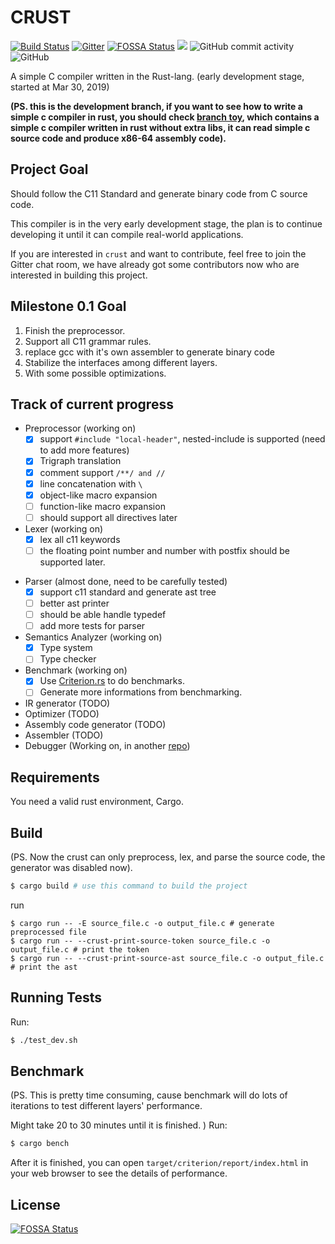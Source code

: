 # CRUST
[![Build Status](https://travis-ci.com/onehr/crust.svg?branch=master)](https://travis-ci.com/onehr/crust)
[![Gitter](https://badges.gitter.im/crust-dev/community.svg)](https://gitter.im/crust-dev/community?utm_source=badge&utm_medium=badge&utm_campaign=pr-badge)
[![FOSSA Status](https://app.fossa.io/api/projects/git%2Bgithub.com%2Fonehr%2Fcrust.svg?type=shield)](https://app.fossa.io/projects/git%2Bgithub.com%2Fonehr%2Fcrust?ref=badge_shield)
[![](https://tokei.rs/b1/github/onehr/crust)](https://github.com/onehr/crust)
![GitHub commit activity](https://img.shields.io/github/commit-activity/m/onehr/crust.svg?style=plastic)
![GitHub](https://img.shields.io/github/license/onehr/crust.svg)

A simple C compiler written in the Rust-lang. (early development stage, started at Mar 30, 2019)

**(PS. this is the development branch, 
if you want to see how to write a simple c compiler in rust, you should check 
[branch toy](https://github.com/onehr/crust/tree/toy), 
which contains a simple c compiler written in rust without extra libs, 
it can read simple c source code and produce x86-64 assembly code).**

## Project Goal
Should follow the C11 Standard and generate binary code from C source code.

This compiler is in the very early development stage,
the plan is to continue developing it until it can compile real-world applications.

If you are interested in `crust` and want to contribute, feel free to join the Gitter chat room, 
we have already got some contributors now who are interested in building this project.

## Milestone 0.1 Goal
1. Finish the preprocessor.
2. Support all C11 grammar rules.
3. replace gcc with it's own assembler to generate binary code
4. Stabilize the interfaces among different layers.
5. With some possible optimizations.

## Track of current progress
- Preprocessor (working on)
    - [X] support `#include "local-header"`, nested-include is supported (need to add more features)
    - [X] Trigraph translation
    - [X] comment support `/**/ and //`
    - [X] line concatenation with ` \ `
    - [X] object-like macro expansion
    - [ ] function-like macro expansion
    - [ ] should support all directives later
- Lexer (working on)
    - [X] lex all c11 keywords
    - [ ] the floating point number and number with postfix should be supported later.
* Parser (almost done, need to be carefully tested)
    - [X] support c11 standard and generate ast tree
    - [ ] better ast printer
    - [ ] should be able handle typedef
    - [ ] add more tests for parser
* Semantics Analyzer (working on)
    - [X] Type system
    - [ ] Type checker
* Benchmark (working on)
    - [X] Use [Criterion.rs](https://github.com/bheisler/criterion.rs#quickstart) to do benchmarks.
    - [ ] Generate more informations from benchmarking.
* IR generator (TODO)
* Optimizer (TODO)
* Assembly code generator (TODO)
* Assembler (TODO)
* Debugger (Working on, in another [repo](https://github.com/onehr/dbrs))
## Requirements

You need a valid rust environment, Cargo.

## Build
(PS. Now the crust can only preprocess, lex, and parse the source code, the generator was disabled now).
```bash
$ cargo build # use this command to build the project
```
run
```shell
$ cargo run -- -E source_file.c -o output_file.c # generate preprocessed file
$ cargo run -- --crust-print-source-token source_file.c -o output_file.c # print the token
$ cargo run -- --crust-print-source-ast source_file.c -o output_file.c # print the ast

```

## Running Tests

Run:
```bash
$ ./test_dev.sh
```

## Benchmark
(PS. This is pretty time consuming, 
cause benchmark will do lots of iterations to test different layers' performance.

Might take 20 to 30 minutes until it is finished.
)
Run:
```bash
$ cargo bench
```

After it is finished, 
you can open `target/criterion/report/index.html` in your web browser to see the details of performance.

## License
[![FOSSA Status](https://app.fossa.io/api/projects/git%2Bgithub.com%2Fonehr%2Fcrust.svg?type=large)](https://app.fossa.io/projects/git%2Bgithub.com%2Fonehr%2Fcrust?ref=badge_large)

